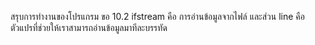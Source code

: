 สรุบการทำงานของโปรแกรม ขอ 10.2
ifstream คือ การอ่านข้อมูลจากไฟล์ และส่วน line คือ ตัวแปรที่ช่วยให้เราสามารถอ่านข้อมูลมาทีละบรรทัด
